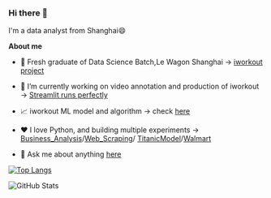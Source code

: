 ### Hi there 👋

I'm a data analyst from Shanghai😄

**About me**

- 💼 Fresh graduate of Data Science Batch,Le Wagon Shanghai -> [iworkout project](https://aiworkoutassistant.herokuapp.com/)

- 🔭 I’m currently working on video annotation and production of iworkout -> [Streamlit runs perfectly](https://github.com/larisayyen/videopart)

- 📈 iworkout ML model and algorithm -> check [here](https://github.com/larisayyen/iworkout)

- ❤️ I love Python, and building multiple experiments -> [Business_Analysis](https://github.com/larisayyen/Olist_Business_Analysis)/[Web_Scraping](https://github.com/larisayyen/Web_Scraping)/ [TitanicModel](https://github.com/larisayyen/TitanicModel)/[Walmart](https://github.com/larisayyen/Walmart_order_dashboard)

- 💬 Ask me about anything [here](https://github.com/larisayyen/larisayyen/issues)

<!--
**larisayyen/larisayyen** is a ✨ _special_ ✨ repository because its `README.md` (this file) appears on your GitHub profile.

Here are some ideas to get you started:

- 🔭 I’m currently working on ...
- 🌱 I’m currently learning ...
- 👯 I’m looking to collaborate on ...
- 🤔 I’m looking for help with ...
- 💬 Ask me about ...
- 📫 How to reach me: ...
- 😄 Pronouns: ...
- ⚡ Fun fact: ...
-->

[![Top Langs](https://github-readme-stats.vercel.app/api/top-langs/?username=larisayyen&layout=compact&hide=jupyter%20notebook&card_width=440)](https://github.com/larisayyen/github-readme-stats)


![GitHub Stats](https://github-readme-stats.vercel.app/api?username=larisayyen&show_icons=true&theme=prussian)




